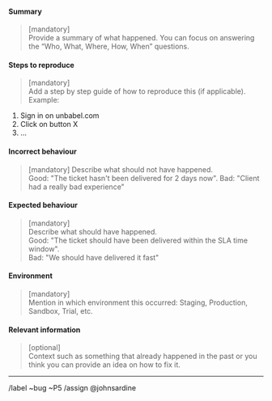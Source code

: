 #### Summary
> [mandatory]  
Provide a summary of what happened. You can focus on answering the “Who, What, Where, How, When” questions.

#### Steps to reproduce
> [mandatory]  
Add a step by step guide of how to reproduce this (if applicable).  
Example:  
1. Sign in on unbabel.com  
2. Click on button X  
3. ...

#### Incorrect behaviour
> [mandatory]
Describe what should not have happened.   
Good: "The ticket hasn't been delivered for 2 days now".
Bad: "Client had a really bad experience"

#### Expected behaviour
> [mandatory]  
Describe what should have happened.  
Good: "The ticket should have been delivered within the SLA time window".  
Bad: "We should have delivered it fast"

#### Environment
> [mandatory]  
Mention in which environment this occurred: Staging, Production, Sandbox, Trial, etc.

#### Relevant information
> [optional]  
Context such as something that already happened in the past or you think you can provide an idea on how to fix it.


----
/label ~bug ~P5
/assign @johnsardine
